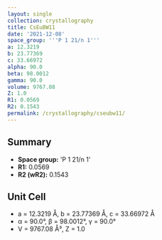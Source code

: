 ```yaml
---
layout: single
collection: crystallography
title: CsEuBW11
date: '2021-12-08'
space_group: '''P 1 21/n 1'''
a: 12.3219
b: 23.77369
c: 33.66972
alpha: 90.0
beta: 98.0012
gamma: 90.0
volume: 9767.08
Z: 1.0
R1: 0.0569
R2: 0.1543
permalink: /crystallography/cseubw11/
---
```


## Summary

- **Space group:** 'P 1 21/n 1'
- **R1:** 0.0569
- **R2 (wR2):** 0.1543

## Unit Cell
- a = 12.3219 Å, b = 23.77369 Å, c = 33.66972 Å
- α = 90.0°, β = 98.0012°, γ = 90.0°
- V = 9767.08 Å³, Z = 1.0
